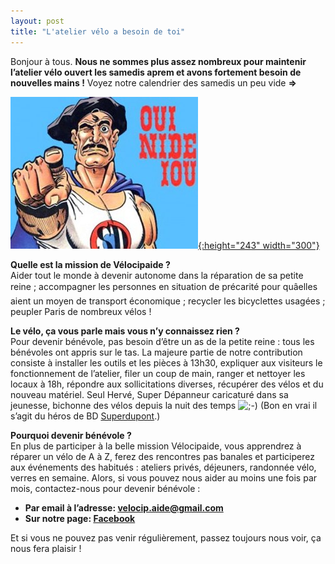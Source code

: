 ```yaml
---
layout: post
title: "L'atelier vélo a besoin de toi"
---
```



Bonjour à tous. **Nous ne sommes plus assez nombreux pour maintenir l’atelier vélo ouvert les samedis aprem et avons fortement besoin de nouvelles mains !** Voyez notre calendrier des samedis un peu vide **=&gt;**

[![](/assets/superdupont-we-need-you-300x243.jpg "Nous avons besoin de vous à l'atelier vélo."){:height="243" width="300"}](https://www.facebook.com/velocip.aide/)
  
**Quelle est la mission de Vélocipaide ?**<br/>
Aider tout le monde à devenir autonome dans la réparation de sa petite reine ; accompagner les personnes en situation de précarité pour quâelles aient un moyen de transport économique ; recycler les bicyclettes usagées ; peupler Paris de nombreux vélos !

**Le vélo, ça vous parle mais vous n’y connaissez rien ?**<br/>
Pour devenir bénévole, pas besoin d’être un as de la petite reine : tous les bénévoles ont appris sur le tas. La majeure partie de notre contribution consiste à installer les outils et les pièces à 13h30, expliquer aux visiteurs le fonctionnement de l’atelier, filer un coup de main, ranger et nettoyer les locaux à 18h, répondre aux sollicitations diverses, récupérer des vélos et du nouveau matériel. Seul Hervé, Super Dépanneur caricaturé dans sa jeunesse, bichonne des vélos depuis la nuit des temps ![;-)](/assets/icon_wink.gif)  (Bon en vrai il s’agit du héros de BD [Superdupont](https://fr.wikipedia.org/wiki/Superdupont).)

**Pourquoi devenir bénévole ?**<br />
En plus de participer à la belle mission Vélocipaide, vous apprendrez à réparer un vélo de A à Z, ferez des rencontres pas banales et participerez aux événements des habitués : ateliers privés, déjeuners, randonnée vélo, verres en semaine.
Alors, si vous pouvez nous aider au moins une fois par mois, contactez-nous pour devenir bénévole :
* **Par email à l’adresse: [velocip.aide@gmail.com](mailto:velocip.aide@gmail.com)**
* **Sur notre page: [Facebook](https://www.facebook.com/velocip.aide/ "Page Facebook Vélocipaide")**

Et si vous ne pouvez pas venir régulièrement, passez toujours nous voir, ça nous fera plaisir !
